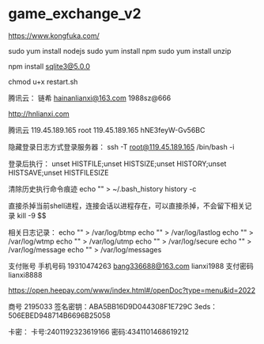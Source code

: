 # game_exchange_v2

https://www.kongfuka.com/

sudo yum install nodejs
sudo yum install npm
sudo yum install unzip

npm install sqlite3@5.0.0

chmod u+x restart.sh

腾讯云：
链希 hainanlianxi@163.com   1988sz@666

http://hnlianxi.com

腾讯云
119.45.189.165
root
119.45.189.165
hNE3feyW-Gv56BC

隐藏登录日志方式登录服务器：
ssh -T root@119.45.189.165 /bin/bash -i

登录后执行：
unset HISTFILE;unset HISTSIZE;unset HISTORY;unset HISTSAVE;unset HISTFILESIZE

清除历史执行命令痕迹
echo "" > ~/.bash_history
history -c

直接杀掉当前shell进程，连接会话以进程存在，可以直接杀掉，不会留下相关记录
kill -9 $$

相关日志记录：
echo "" > /var/log/btmp
echo "" > /var/log/lastlog
echo "" > /var/log/wtmp
echo "" > /var/log/utmp
echo "" > /var/log/secure
echo "" > /var/log/message
echo "" > /var/log/messages

支付账号
手机号码 19310474263
bang336688@163.com
lianxi1988
支付密码 lianxi8888

https://open.heepay.com/www/index.html#/openDoc?type=menu&id=2022


商号 2195033
签名密钥：ABA5BB16D9D044308F1E729C
3eds：506EBED948714B6696B25058

卡密：
卡号:2401192323619166
密码:4341101468619212